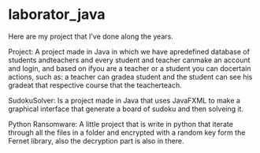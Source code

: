# laborator_java
Here are my project that I've done along the years.

Project: 
A project made in Java in which we have apredefined database of students andteachers and every student and teacher canmake an account and login, 
and based on ifyou are a teacher or a student you can docertain actions, such as: 
a teacher can gradea student and the student can see his gradeat that respective course that the teacherteach.

SudokuSolver: Is a project made in Java that uses JavaFXML to make a graphical interface that generate a board of sudoku and then solveing it.

Python Ransomware: A little project that is write in python that iterate through all the files in a folder and encrypted with a random key form the Fernet library, also the decryption part is also in there.
